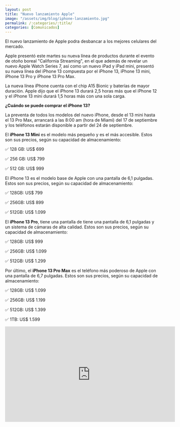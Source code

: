 ```yaml
---
layout: post
title: "Nuevo lanzamiento Apple"
image: "/assets/img/blog/iphone-lanzamiento.jpg"
permalink: /:categories/:title/
categories: [Comunicados]
---
```


El nuevo lanzamiento de Apple podra desbancar a los mejores celulares del mercado.



 Apple presentó este martes su nueva línea de productos durante el evento de otoño boreal "California Streaming", en el que además de revelar un nuevo Apple Watch Series 7, así como un nuevo iPad y iPad mini, presentó su nueva línea del iPhone 13 compuesta por el iPhone 13, iPhone 13 mini, iPhone 13 Pro y iPhone 13 Pro Max.

 La nueva línea iPhone cuenta con el chip A15 Bionic y baterías de mayor duración. Apple dijo que el iPhone 13 durará 2,5 horas más que el iPhone 12 y el iPhone 13 mini durará 1,5 horas más con una sola carga. 

 **¿Cuándo se puede comprar el iPhone 13?**

La preventa de todos los modelos del nuevo iPhone, desde el 13 mini hasta el 13 Pro Max, arrancará a las 8:00 am (hora de Miami) del 17 de septiembre y los teléfonos estarán disponible a partir del 24 de septiembre. 



El **iPhone 13 Mini** es el modelo más pequeño y es el más accesible. Estos son sus precios, según su capacidad de almacenamiento:

✅ 128 GB: US$ 699

✅ 256 GB: US$ 799

✅ 512 GB: US$ 999

El iPhone 13 es el modelo base de Apple con una pantalla de 6,1 pulgadas. Estos son sus precios, según su capacidad de almacenamiento:

✅ 128GB: US$ 799

✅ 256GB: US$ 899

✅ 512GB: US$ 1.099

El **iPhone 13 Pro**, tiene una pantalla de tiene una pantalla de 6,1 pulgadas y un sistema de cámaras de alta calidad. Estos son sus precios, según su capacidad de almacenamiento:

✅ 128GB: US$ 999

✅ 256GB: US$ 1.099

✅ 512GB: US$ 1.299

Por último, el **iPhone 13 Pro Max** es el teléfono más poderoso de Apple con una pantalla de 6,7 pulgadas. Estos son sus precios, según su capacidad de almacenamiento:

✅ 128GB: US$ 1.099

✅ 256GB: US$ 1.199

✅ 512GB: US$ 1.399

✅ 1TB: US$ 1.599

<div class="embed-responsive embed-responsive-16by9">

<iframe width="560" height="315" src="https://www.youtube.com/embed/m43rh-pI0P0" title="YouTube video player" frameborder="0" allow="accelerometer; autoplay; clipboard-write; encrypted-media; gyroscope; picture-in-picture" allowfullscreen></iframe>